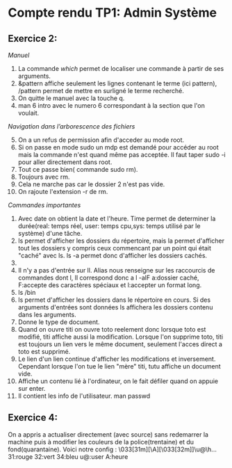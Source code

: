 # Compte rendu TP1: Admin Système

## Exercice 2:

*Manuel*
1. La commande *which* permet de localiser une commande à partir de ses arguments.
2. &pattern affiche seulement les lignes contenant le terme (ici pattern), /pattern permet de mettre en surligné le terme recherché.
3. On quitte le manuel avec la touche q.
4. man 6 intro avec le numero 6 correspondant à la section que l'on voulait.

*Navigation dans l’arborescence des fichiers*

5. On a un refus de permission afin d'acceder au mode root.
6. Si on passe en mode sudo un mdp est demandé pour accéder au root mais la commande n'est quand même pas acceptée. Il faut taper sudo -i pour aller directement dans root.
8. Tout ce passe bien( commande sudo rm).
9. Toujours avec rm.
10. Cela ne marche pas car le dossier 2 n'est pas vide.
11. On rajoute l'extension -r de rm.

*Commandes importantes*

1. Avec date on obtient la date et l'heure. Time permet de determiner la durée(real: temps réel, user: temps cpu,sys: temps utilisé par le système) d'une tâche.
2. ls permet d'afficher les dossiers du répertoire, mais la permet d'afficher tout les dossiers y compris ceux commencant par un point qui était "caché" avec ls. ls -a permet donc d'afficher les dossiers cachés.
3. 
4. Il n'y a pas d'entrée sur ll. Alias nous renseigne sur les raccourcis de commandes dont l, ll correspond donc a l -alF a:dossier caché, F:accepte des caractères spéciaux et l:accepter un format long.
5. ls /bin
6. ls permet d'afficher les dossiers dans le répertoire en cours. Si des arguments d'entrées sont données ls affichera les dossiers contenu dans les arguments.
10. Donne le type de document.
11. Quand on ouvre titi on ouvre toto reelement donc lorsque toto est modifié, titi affiche aussi la modification. Lorsque l'on supprime toto, titi est toujours un lien vers le même document, seulement l'acces direct a toto est supprimé.
12. Le lien d'un lien continue d'afficher les modifications et inversement. Cependant lorsque l'on tue le lien "mère" titi, tutu affiche un document vide.
15. Affiche un contenu lié à l'ordinateur, on le fait défiler quand on appuie sur enter.
16. Il contient les info de l'utilisateur. man passwd

## Exercice 4:
On a appris a actualiser directement (avec source) sans redemarrer la machine puis à modifier les couleurs de la police(trentaine) et du fond(quarantaine). Voici notre config : \033[31m\][\A]\[\033[32m]]\u@\h\...
31:rouge 32:vert 34:bleu u@:user A:heure
